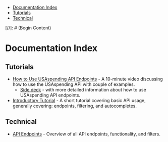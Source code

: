 <ul class="nav nav-stacked" id="sidebar">
  <li><a href="#documentation-index">Documentation Index</a></li>
  <li><a href="#tutorials">Tutorials</a></li>
  <li><a href="#technical">Technical</a></li>
</ul>
[//]: # (Begin Content)

# Documentation Index <a name="documentation-index"></a>

## Tutorials <a name="tutorials"></a>
- [How to Use USAspending API Endpoints](https://www.youtube.com/watch?v=AEKL2LOkRZY) - A 10-minute video discussing how to use the USAspending API with couple of examples.
  - [Side deck](https://www.usaspending.gov/data/Basic-API-Training.pdf) - with more detailed information about how to use USAspending API endpoints.
- [Introductory Tutorial](https://api.usaspending.gov/docs/intro-tutorial) -  A short tutorial covering basic API usage, generally covering: endpoints, filtering, and autocompletes.

## Technical <a name="technical"></a>
* [API Endpoints](/docs/endpoints) - Overview of all API endpoints, functionality, and filters.
